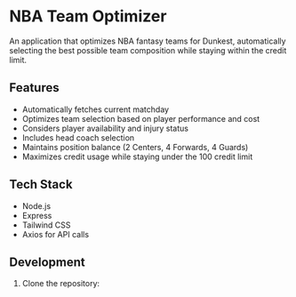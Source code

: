 # NBA Team Optimizer

An application that optimizes NBA fantasy teams for Dunkest, automatically selecting the best possible team composition while staying within the credit limit.

## Features

- Automatically fetches current matchday
- Optimizes team selection based on player performance and cost
- Considers player availability and injury status
- Includes head coach selection
- Maintains position balance (2 Centers, 4 Forwards, 4 Guards)
- Maximizes credit usage while staying under the 100 credit limit

## Tech Stack

- Node.js
- Express
- Tailwind CSS
- Axios for API calls

## Development

1. Clone the repository: 